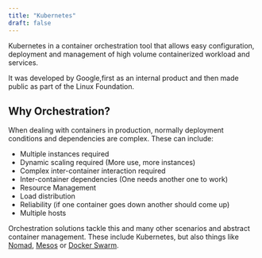 ```yaml
---
title: "Kubernetes"
draft: false
---
```


Kubernetes in a container orchestration tool that allows easy configuration, deployment and management of high volume containerized workload and services. 

It was developed by Google,first as an internal product and then made public as part of the Linux Foundation.

## Why Orchestration? 

When dealing with containers in production, normally deployment conditions and dependencies are complex. These can include:

- Multiple instances required
- Dynamic scaling required (More use, more instances)
- Complex inter-container interaction required
- Inter-container dependencies (One needs another one to work)
- Resource Management
- Load distribution
- Reliability (if one container goes down another should come up)
- Multiple hosts

Orchestration solutions tackle this and many other scenarios and abstract container management. These include Kubernetes, but also things like [Nomad](https://www.nomadproject.io/), [Mesos](https://mesos.apache.org/) or [Docker Swarm](https://docs.docker.com/engine/swarm/).

